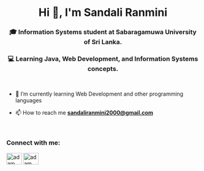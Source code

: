 <h1 align="center">Hi 👋, I'm Sandali Ranmini</h1>
<h3 align="center">🎓 Information Systems student at Sabaragamuwa University of Sri Lanka.</h3>
<h3 align="center">💻 Learning Java, Web Development, and Information Systems concepts.</h3>
<br>

<p><img align="right" src="" /></p>


- 🌱 I’m currently learning Web Development and other programming languages

- 📫 How to reach me **sandaliranmini2000@gmail.com**



<br>

<h3 align="left">Connect with me:</h3>
<p align="left">
  <a href="https://www.linkedin.com/in/sandali-ranmini-b2a569328/" target="blank"><img align="center"
      src="https://raw.githubusercontent.com/rahuldkjain/github-profile-readme-generator/master/src/images/icons/Social/linked-in-alt.svg"
      alt="adam pithewan" height="30" width="40" /></a>
  <a href="https://www.facebook.com/sanduu.wickramaarachchi" target="blank"><img align="center"
      src="https://raw.githubusercontent.com/rahuldkjain/github-profile-readme-generator/master/src/images/icons/Social/facebook.svg"
      alt="adam pithen wala" height="30" width="40" /></a>
  
<br>

